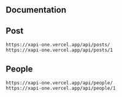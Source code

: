 ## Documentation

## Post
```
https://xapi-one.vercel.app/api/posts/
https://xapi-one.vercel.app/api/posts/1
```

## People
```
https://xapi-one.vercel.app/api/people/
https://xapi-one.vercel.app/api/people/1
```


